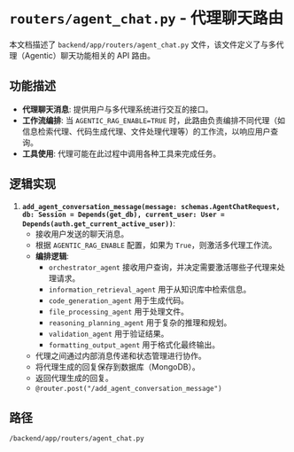 # `routers/agent_chat.py` - 代理聊天路由

本文档描述了 `backend/app/routers/agent_chat.py` 文件，该文件定义了与多代理（Agentic）聊天功能相关的 API 路由。

## 功能描述
*   **代理聊天消息**: 提供用户与多代理系统进行交互的接口。
*   **工作流编排**: 当 `AGENTIC_RAG_ENABLE=TRUE` 时，此路由负责编排不同代理（如信息检索代理、代码生成代理、文件处理代理等）的工作流，以响应用户查询。
*   **工具使用**: 代理可能在此过程中调用各种工具来完成任务。

## 逻辑实现
1.  **`add_agent_conversation_message(message: schemas.AgentChatRequest, db: Session = Depends(get_db), current_user: User = Depends(auth.get_current_active_user))`**:
    *   接收用户发送的聊天消息。
    *   根据 `AGENTIC_RAG_ENABLE` 配置，如果为 `True`，则激活多代理工作流。
    *   **编排逻辑**:
        *   `orchestrator_agent` 接收用户查询，并决定需要激活哪些子代理来处理请求。
        *   `information_retrieval_agent` 用于从知识库中检索信息。
        *   `code_generation_agent` 用于生成代码。
        *   `file_processing_agent` 用于处理文件。
        *   `reasoning_planning_agent` 用于复杂的推理和规划。
        *   `validation_agent` 用于验证结果。
        *   `formatting_output_agent` 用于格式化最终输出。
    *   代理之间通过内部消息传递和状态管理进行协作。
    *   将代理生成的回复保存到数据库（MongoDB）。
    *   返回代理生成的回复。
    *   `@router.post("/add_agent_conversation_message")`

## 路径
`/backend/app/routers/agent_chat.py`